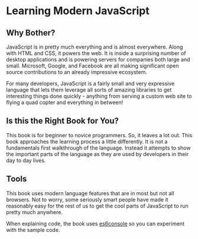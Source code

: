 # Learning Modern JavaScript

## Why Bother?
JavaScript is in pretty much everything and is almost everywhere. Along with HTML and CSS, it powers the web. It is inside a surprising number of desktop applications and is powering servers for companies both large and small. Microsoft, Google, and Facebook are all making significant open source contributions to an already impressive ecosystem.

For many developers, JavaScript is a fairly small and very expressive language that lets them leverage all sorts of amazing libraries to get interesting things done quickly - anything from serving a custom web site to flying a quad copter and everything in between!

## Is this the Right Book for You?

This book is for beginner to novice programmers. So, it leaves a lot out. This book approaches the learning process a little differently. It is not a fundamentals first walkthrough of the language. Instead it attempts to show the important parts of the language as they are used by developers in their day to day lives.

## Tools

This book uses modern language features that are in most but not all browsers. Not to worry, some seriously smart people have made it reasonably easy for the rest of us to get the cool parts of JavaScript to run pretty much anywhere.

When explaining code, the book uses [es6console](https://es6console.com) so you can experiment with the sample code.




